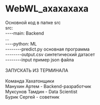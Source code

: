 ﻿# WebWL_axaxaxaxa<br />
Основной код в папке src<br />
src:<br />
----main: Backend <br />
...<br />
----python: ML <br />
--------predict.py основная программа<br />
--------output.csv синтетический датасет<br />
--------input пример json файла<br />
<br />
ЗАПУСКАТЬ ИЗ ТЕРМИНАЛА<br />
<br />
Команда Хахатонщики<br />
Манухин Артем - Backend-разработчик<br />
Муксунов Тамдин - Data Scientist<br />
Бурик Сергей - советник<br />
